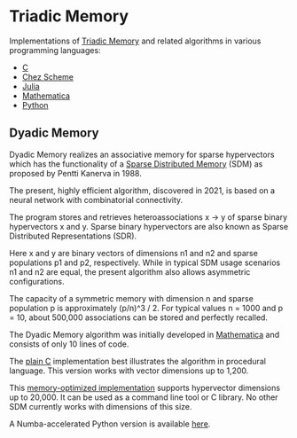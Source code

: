 # Triadic Memory

Implementations of [Triadic Memory](https://github.com/PeterOvermann/Writings/blob/main/TriadicMemory.pdf) and related algorithms in various programming languages:

- [C](C)
- [Chez Scheme](ChezScheme)
- [Julia](Julia)
- [Mathematica](Mathematica)
- [Python](Python)


## Dyadic Memory

Dyadic Memory realizes an associative memory for sparse hypervectors which has the functionality
of a [Sparse Distributed Memory](https://en.wikipedia.org/wiki/Sparse_distributed_memory) (SDM) as proposed by Pentti Kanerva in 1988.

The present, highly efficient algorithm, discovered in 2021, is based on a neural network with combinatorial connectivity.

The program stores and retrieves heteroassociations x -> y of sparse binary hypervectors x and y.
Sparse binary hypervectors are also known as Sparse Distributed Representations (SDR).

Here x and y are binary vectors of dimensions n1 and n2 and sparse populations p1 and p2, respectively. 
While in typical SDM usage scenarios n1 and n2 are equal, the present algorithm also allows asymmetric configurations.

The capacity of a symmetric memory with dimension n and sparse population p is approximately (p/n)^3 / 2.
For typical values n = 1000 and p = 10, about 500,000 associations can be stored and perfectly recalled.

The Dyadic Memory algorithm was initially developed in [Mathematica](Mathematica/dyadicmemory.m) and consists of only 10 lines of code. 

The [plain C](https://github.com/PeterOvermann/TriadicMemory/blob/main/C/dyadicmemory.c) implementation best illustrates the algorithm in procedural language. This version works with vector dimensions up to 1,200.

This [memory-optimized implementation](https://github.com/PeterOvermann/TriadicMemory/blob/main/C/sparseassociativememory.c) supports hypervector dimensions up to 20,000. It can be used as a command line tool or C library. No other SDM currently works with dimensions of this size. 

A Numba-accelerated Python version is available [here](https://github.com/PeterOvermann/TriadicMemory/blob/main/Python/sdrsdm.py).
